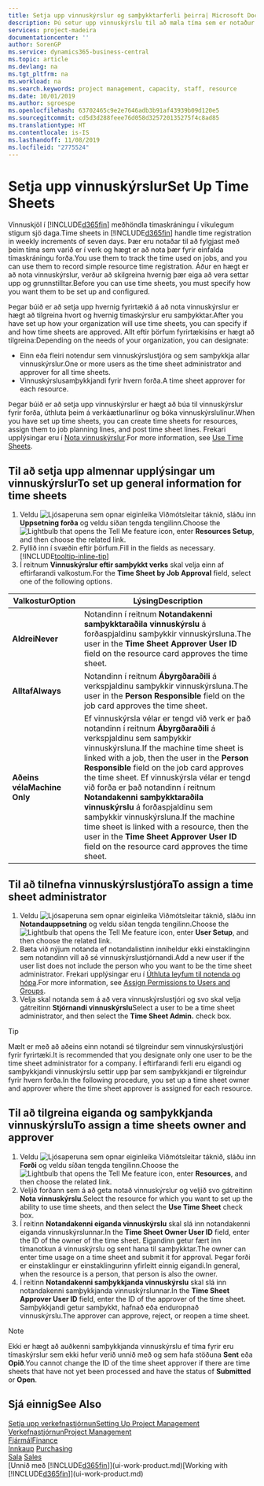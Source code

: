 ```yaml
---
title: Setja upp vinnuskýrslur og samþykktarferli þeirra| Microsoft Docs
description: Þú setur upp vinnuskýrslu til að mæla tíma sem er notaður í verk og notkun forða, til að auðvelda þér verkefnastjórnun, mönnun og afkastaveitu.
services: project-madeira
documentationcenter: ''
author: SorenGP
ms.service: dynamics365-business-central
ms.topic: article
ms.devlang: na
ms.tgt_pltfrm: na
ms.workload: na
ms.search.keywords: project management, capacity, staff, resource
ms.date: 10/01/2019
ms.author: sgroespe
ms.openlocfilehash: 63702465c9e2e7646adb3b91af43939b09d120e5
ms.sourcegitcommit: cd5d3d288feee76d058d325720135275f4c8ad85
ms.translationtype: HT
ms.contentlocale: is-IS
ms.lasthandoff: 11/08/2019
ms.locfileid: "2775524"
---
```

# <a name="set-up-time-sheets"></a><span data-ttu-id="e9578-103">Setja upp vinnuskýrslur</span><span class="sxs-lookup"><span data-stu-id="e9578-103">Set Up Time Sheets</span></span>
<span data-ttu-id="e9578-104">Vinnuskjöl í [!INCLUDE[d365fin](includes/d365fin_md.md)] meðhöndla tímaskráningu í vikulegum stigum sjö daga.</span><span class="sxs-lookup"><span data-stu-id="e9578-104">Time sheets in [!INCLUDE[d365fin](includes/d365fin_md.md)] handle time registration in weekly increments of seven days.</span></span> <span data-ttu-id="e9578-105">Þær eru notaðar til að fylgjast með þeim tíma sem varið er í verk og hægt er að nota þær fyrir einfalda tímaskráningu forða.</span><span class="sxs-lookup"><span data-stu-id="e9578-105">You use them to track the time used on jobs, and you can use them to record simple resource time registration.</span></span> <span data-ttu-id="e9578-106">Áður en hægt er að nota vinnuskýrslur, verður að skilgreina hvernig þær eiga að vera settar upp og grunnstilltar.</span><span class="sxs-lookup"><span data-stu-id="e9578-106">Before you can use time sheets, you must specify how you want them to be set up and configured.</span></span>

<span data-ttu-id="e9578-107">Þegar búið er að setja upp hvernig fyrirtækið á að nota vinnuskýrslur er hægt að tilgreina hvort og hvernig tímaskýrslur eru samþykktar.</span><span class="sxs-lookup"><span data-stu-id="e9578-107">After you have set up how your organization will use time sheets, you can specify if and how time sheets are approved.</span></span> <span data-ttu-id="e9578-108">Allt eftir þörfum fyrirtækisins er hægt að tilgreina:</span><span class="sxs-lookup"><span data-stu-id="e9578-108">Depending on the needs of your organization, you can designate:</span></span>

* <span data-ttu-id="e9578-109">Einn eða fleiri notendur sem vinnuskýrslustjóra og sem samþykkja allar vinnuskýrslur.</span><span class="sxs-lookup"><span data-stu-id="e9578-109">One or more users as the time sheet administrator and approver for all time sheets.</span></span>
* <span data-ttu-id="e9578-110">Vinnuskýrslusamþykkjandi fyrir hvern forða.</span><span class="sxs-lookup"><span data-stu-id="e9578-110">A time sheet approver for each resource.</span></span>

<span data-ttu-id="e9578-111">Þegar búið er að setja upp vinnuskýrslur er hægt að búa til vinnuskýrslur fyrir forða, úthluta þeim á verkáætlunarlínur og bóka vinnuskýrslulínur.</span><span class="sxs-lookup"><span data-stu-id="e9578-111">When you have set up time sheets, you can create time sheets for resources, assign them to job planning lines, and post time sheet lines.</span></span> <span data-ttu-id="e9578-112">Frekari upplýsingar eru í [Nota vinnuskýrslur](projects-how-use-time-sheets.md).</span><span class="sxs-lookup"><span data-stu-id="e9578-112">For more information, see [Use Time Sheets](projects-how-use-time-sheets.md).</span></span>

## <a name="to-set-up-general-information-for-time-sheets"></a><span data-ttu-id="e9578-113">Til að setja upp almennar upplýsingar um vinnuskýrslur</span><span class="sxs-lookup"><span data-stu-id="e9578-113">To set up general information for time sheets</span></span>
1. <span data-ttu-id="e9578-114">Veldu ![Ljósaperuna sem opnar eiginleika Viðmótsleitar](media/ui-search/search_small.png "Segðu mér hvað þú vilt gera") táknið, sláðu inn **Uppsetning forða** og veldu síðan tengda tengilinn.</span><span class="sxs-lookup"><span data-stu-id="e9578-114">Choose the ![Lightbulb that opens the Tell Me feature](media/ui-search/search_small.png "Tell me what you want to do") icon, enter **Resources Setup**, and then choose the related link.</span></span>  
2. <span data-ttu-id="e9578-115">Fyllið inn í svæðin eftir þörfum.</span><span class="sxs-lookup"><span data-stu-id="e9578-115">Fill in the fields as necessary.</span></span> [!INCLUDE[tooltip-inline-tip](includes/tooltip-inline-tip_md.md)]
3. <span data-ttu-id="e9578-116">Í reitnum **Vinnuskýrslur eftir samþykkt verks** skal velja einn af eftirfarandi valkostum.</span><span class="sxs-lookup"><span data-stu-id="e9578-116">For the **Time Sheet by Job Approval** field, select one of the following options.</span></span>

| <span data-ttu-id="e9578-117">Valkostur</span><span class="sxs-lookup"><span data-stu-id="e9578-117">Option</span></span> | <span data-ttu-id="e9578-118">Lýsing</span><span class="sxs-lookup"><span data-stu-id="e9578-118">Description</span></span> |
| --- | --- |
| <span data-ttu-id="e9578-119">**Aldrei**</span><span class="sxs-lookup"><span data-stu-id="e9578-119">**Never**</span></span> |<span data-ttu-id="e9578-120">Notandinn í reitnum **Notandakenni samþykktaraðila vinnuskýrslu** á forðaspjaldinu samþykkir vinnuskýrsluna.</span><span class="sxs-lookup"><span data-stu-id="e9578-120">The user in the **Time Sheet Approver User ID** field on the resource card approves the time sheet.</span></span> |
| <span data-ttu-id="e9578-121">**Alltaf**</span><span class="sxs-lookup"><span data-stu-id="e9578-121">**Always**</span></span> |<span data-ttu-id="e9578-122">Notandinn í reitnum **Ábyrgðaraðili** á verkspjaldinu samþykkir vinnuskýrsluna.</span><span class="sxs-lookup"><span data-stu-id="e9578-122">The user in the **Person Responsible** field on the job card approves the time sheet.</span></span> |
| <span data-ttu-id="e9578-123">**Aðeins véla**</span><span class="sxs-lookup"><span data-stu-id="e9578-123">**Machine Only**</span></span> |<span data-ttu-id="e9578-124">Ef vinnuskýrsla vélar er tengd við verk er það notandinn í reitnum **Ábyrgðaraðili** á verkspjaldinu sem samþykkir vinnuskýrsluna.</span><span class="sxs-lookup"><span data-stu-id="e9578-124">If the machine time sheet is linked with a job, then the user in the **Person Responsible** field on the job card approves the time sheet.</span></span> <span data-ttu-id="e9578-125">Ef vinnuskýrsla vélar er tengd við forða er það notandinn í reitnum **Notandakenni samþykktaraðila vinnuskýrslu** á forðaspjaldinu sem samþykkir vinnuskýrsluna.</span><span class="sxs-lookup"><span data-stu-id="e9578-125">If the machine time sheet is linked with a resource, then the user in the **Time Sheet Approver User ID** field on the resource card approves the time sheet.</span></span> |

## <a name="to-assign-a-time-sheet-administrator"></a><span data-ttu-id="e9578-126">Til að tilnefna vinnuskýrslustjóra</span><span class="sxs-lookup"><span data-stu-id="e9578-126">To assign a time sheet administrator</span></span>
1. <span data-ttu-id="e9578-127">Veldu ![Ljósaperuna sem opnar eiginleika Viðmótsleitar](media/ui-search/search_small.png "Segðu mér hvað þú vilt gera") táknið, sláðu inn **Notandauppsetning** og veldu síðan tengda tengilinn.</span><span class="sxs-lookup"><span data-stu-id="e9578-127">Choose the ![Lightbulb that opens the Tell Me feature](media/ui-search/search_small.png "Tell me what you want to do") icon, enter **User Setup**, and then choose the related link.</span></span>  
2. <span data-ttu-id="e9578-128">Bæta við nýjum notanda ef notandalistinn inniheldur ekki einstaklinginn sem notandinn vill að sé vinnuskýrslustjórnandi.</span><span class="sxs-lookup"><span data-stu-id="e9578-128">Add a new user if the user list does not include the person who you want to be the time sheet administrator.</span></span> <span data-ttu-id="e9578-129">Frekari upplýsingar eru í [Úthluta leyfum til notenda og hópa](ui-define-granular-permissions.md).</span><span class="sxs-lookup"><span data-stu-id="e9578-129">For more information, see [Assign Permissions to Users and Groups](ui-define-granular-permissions.md).</span></span>
3. <span data-ttu-id="e9578-130">Velja skal notanda sem á að vera vinnuskýrslustjóri og svo skal velja gátreitinn **Stjórnandi vinnuskýrslu**</span><span class="sxs-lookup"><span data-stu-id="e9578-130">Select a user to be a time sheet administrator, and then select the **Time Sheet Admin.** check box.</span></span>  

> [!TIP]  
>   <span data-ttu-id="e9578-131">Mælt er með að aðeins einn notandi sé tilgreindur sem vinnuskýrslustjóri fyrir fyrirtæki.</span><span class="sxs-lookup"><span data-stu-id="e9578-131">It is recommended that you designate only one user to be the time sheet administrator for a company.</span></span> <span data-ttu-id="e9578-132">Í eftirfarandi ferli eru eigandi og samþykkjandi vinnuskýrslu settir upp þar sem samþykkjandi er tilgreindur fyrir hvern forða.</span><span class="sxs-lookup"><span data-stu-id="e9578-132">In the following procedure, you set up a time sheet owner and approver where the time sheet approver is assigned for each resource.</span></span>  

## <a name="to-assign-a-time-sheets-owner-and-approver"></a><span data-ttu-id="e9578-133">Til að tilgreina eiganda og samþykkjanda vinnuskýrslu</span><span class="sxs-lookup"><span data-stu-id="e9578-133">To assign a time sheets owner and approver</span></span>
1. <span data-ttu-id="e9578-134">Veldu ![Ljósaperuna sem opnar eiginleika Viðmótsleitar](media/ui-search/search_small.png "Segðu mér hvað þú vilt gera") táknið, sláðu inn **Forði** og veldu síðan tengda tengilinn.</span><span class="sxs-lookup"><span data-stu-id="e9578-134">Choose the ![Lightbulb that opens the Tell Me feature](media/ui-search/search_small.png "Tell me what you want to do") icon, enter **Resources**, and then choose the related link.</span></span>
2. <span data-ttu-id="e9578-135">Veljið forðann sem á að geta notað vinnuskýrslur og veljið svo gátreitinn **Nota vinnuskýrslu**.</span><span class="sxs-lookup"><span data-stu-id="e9578-135">Select the resource for which you want to set up the ability to use time sheets, and then select the **Use Time Sheet** check box.</span></span>  
3. <span data-ttu-id="e9578-136">Í reitinn **Notandakenni eiganda vinnuskýrslu** skal slá inn notandakenni eiganda vinnuskýrslunnar.</span><span class="sxs-lookup"><span data-stu-id="e9578-136">In the **Time Sheet Owner User ID** field, enter the ID of the owner of the time sheet.</span></span> <span data-ttu-id="e9578-137">Eigandinn getur fært inn tímanotkun á vinnuskýrslu og sent hana til samþykktar.</span><span class="sxs-lookup"><span data-stu-id="e9578-137">The owner can enter time usage on a time sheet and submit it for approval.</span></span> <span data-ttu-id="e9578-138">Þegar forði er einstaklingur er einstaklingurinn yfirleitt einnig eigandi.</span><span class="sxs-lookup"><span data-stu-id="e9578-138">In general, when the resource is a person, that person is also the owner.</span></span>  
4. <span data-ttu-id="e9578-139">Í reitinn **Notandakenni samþykkjanda vinnuskýrslu** skal slá inn notandakenni samþykkjanda vinnuskýrslunnar.</span><span class="sxs-lookup"><span data-stu-id="e9578-139">In the **Time Sheet Approver User ID** field, enter the ID of the approver of the time sheet.</span></span> <span data-ttu-id="e9578-140">Samþykkjandi getur samþykkt, hafnað eða enduropnað vinnuskýrslu.</span><span class="sxs-lookup"><span data-stu-id="e9578-140">The approver can approve, reject, or reopen a time sheet.</span></span>  

> [!NOTE]  
>   <span data-ttu-id="e9578-141">Ekki er hægt að auðkenni samþykkjanda vinnuskýrslu ef tíma fyrir eru tímaskýrslur sem ekki hefur verið unnið með og sem hafa stöðuna **Sent** eða **Opið**.</span><span class="sxs-lookup"><span data-stu-id="e9578-141">You cannot change the ID of the time sheet approver if there are time sheets that have not yet been processed and have the status of **Submitted** or **Open**.</span></span>

## <a name="see-also"></a><span data-ttu-id="e9578-142">Sjá einnig</span><span class="sxs-lookup"><span data-stu-id="e9578-142">See Also</span></span>
[<span data-ttu-id="e9578-143">Setja upp verkefnastjórnun</span><span class="sxs-lookup"><span data-stu-id="e9578-143">Setting Up Project Management</span></span>](projects-setup-projects.md)  
[<span data-ttu-id="e9578-144">Verkefnastjórnun</span><span class="sxs-lookup"><span data-stu-id="e9578-144">Project Management</span></span>](projects-manage-projects.md)  
[<span data-ttu-id="e9578-145">Fjármál</span><span class="sxs-lookup"><span data-stu-id="e9578-145">Finance</span></span>](finance.md)  
<span data-ttu-id="e9578-146">[Innkaup](purchasing-manage-purchasing.md)       </span><span class="sxs-lookup"><span data-stu-id="e9578-146">[Purchasing](purchasing-manage-purchasing.md)       </span></span>  
<span data-ttu-id="e9578-147">[Sala](sales-manage-sales.md)    </span><span class="sxs-lookup"><span data-stu-id="e9578-147">[Sales](sales-manage-sales.md)    </span></span>  
<span data-ttu-id="e9578-148">[Unnið með [!INCLUDE[d365fin](includes/d365fin_md.md)]](ui-work-product.md)</span><span class="sxs-lookup"><span data-stu-id="e9578-148">[Working with [!INCLUDE[d365fin](includes/d365fin_md.md)]](ui-work-product.md)</span></span>  
